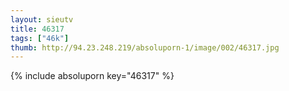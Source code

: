 ```yaml
--- 
layout: sieutv
title: 46317
tags: ["46k"]
thumb: http://94.23.248.219/absoluporn-1/image/002/46317.jpg
---
```

{% include absoluporn key="46317" %} 
